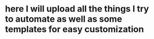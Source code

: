 # here I will upload all the things I try to automate as well as some templates for easy customization
